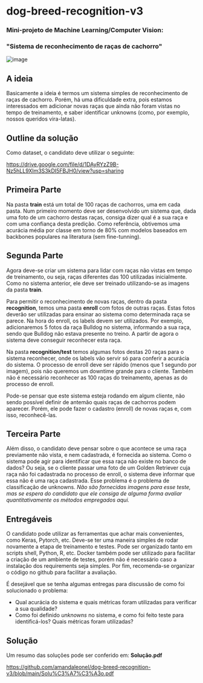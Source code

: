 # dog-breed-recognition-v3
### Mini-projeto de Machine Learning/Computer Vision: 
### "Sistema de reconhecimento de raças de cachorro"

![image](https://user-images.githubusercontent.com/19409288/132823095-503ca657-5032-448c-8212-6b7f14b7893f.png)

## A ideia
Basicamente a ideia é termos um sistema simples de reconhecimento de raças de
cachorro. Porém, há uma dificuldade extra, pois estamos interessados em adicionar novas
raças que ainda não foram vistas no tempo de treinamento, e saber identificar unknowns
(como, por exemplo, nossos queridos vira-latas).

## Outline da solução

Como dataset, o candidato deve utilizar o seguinte:

https://drive.google.com/file/d/1DAyRYzZ9B-Nz5hLL9XIm3S3kDI5FBJH0/view?usp=sharing

## Primeira Parte

Na pasta **train** está um total de 100 raças de cachorros, uma em cada pasta. Num primeiro
momento deve ser desenvolvido um sistema que, dada uma foto de um cachorro destas
raças, consiga dizer qual é a sua raça e com uma confiança desta predição. Como
referência, obtivemos uma acurácia média por classe em torno de 80% com modelos
baseados em backbones populares na literatura (sem fine-tunning).

## Segunda Parte

Agora deve-se criar um sistema para lidar com raças não vistas em tempo de treinamento,
ou seja, raças diferentes das 100 utilizadas inicialmente. Como no sistema anterior, ele
deve ser treinado utilizando-se as imagens da pasta **train**.

Para permitir o reconhecimento de novas raças, dentro da pasta **recognition**, temos uma
pasta **enroll** com fotos de outras raças. Estas fotos deverão ser utilizadas para ensinar ao
sistema como determinada raça se parece. Na hora do enroll, os labels devem ser
utilizados. Por exemplo, adicionaremos 5 fotos da raça Bulldog no sistema, informando a
sua raça, sendo que Bulldog não estava presente no treino. A partir de agora o sistema
deve conseguir reconhecer esta raça.

Na pasta **recognition/test** temos algumas fotos destas 20 raças para o sistema
reconhecer, onde os labels vão servir só para conferir a acurácia do sistema.
O processo de enroll deve ser rápido (menos que 1 segundo por imagem), pois não
queremos um downtime grande para o cliente. Também não é necessário reconhecer as
100 raças do treinamento, apenas as do processo de enroll.

Pode-se pensar que este sistema esteja rodando em algum cliente, não sendo possível
definir de antemão quais raças de cachorros podem aparecer. Porém, ele pode fazer o
cadastro (enroll) de novas raças e, com isso, reconhecê-las.

## Terceira Parte

Além disso, o candidato deve pensar sobre o que acontece se uma raça previamente não
vista, e nem cadastrada, é fornecida ao sistema. Como o sistema pode agir para identificar
que essa raça não existe no banco de dados? Ou seja, se o cliente passar uma foto de um
Golden Retriever cuja raça não foi cadastrada no processo de enroll, o sistema deve
informar que essa não é uma raça cadastrada. Esse problema é o problema de
classificação de unknowns. _Não são fornecidas imagens para esse teste, mas se espera do
candidato que ele consiga de alguma forma avaliar quantitativamente os métodos empregados
aqui._

## Entregáveis

O candidato pode utilizar as ferramentas que achar mais convenientes, como Keras,
Pytorch, etc. Deve-se ter uma maneira simples de rodar novamente a etapa de
treinamento e testes. Pode ser organizado tanto em scripts shell, Python, R, etc. Docker
também pode ser utilizado para facilitar a criação de um ambiente de testes, porém não é
necessário caso a instalação dos requirements seja simples. Por fim, recomenda-se
organizar o código no github para facilitar a avaliação.

É desejável que se tenha algumas entregas para discussão de como foi solucionado o
problema:
- Qual acurácia do sistema e quais métricas foram utilizadas para verificar a sua qualidade?
- Como foi definido _unknowns_ no sistema, e como foi feito teste para identificá-los? Quais
métricas foram utilizadas?

## Solução

Um resumo das soluções pode ser conferido em: **Solução.pdf**

https://github.com/amandaleonel/dog-breed-recognition-v3/blob/main/Solu%C3%A7%C3%A3o.pdf
